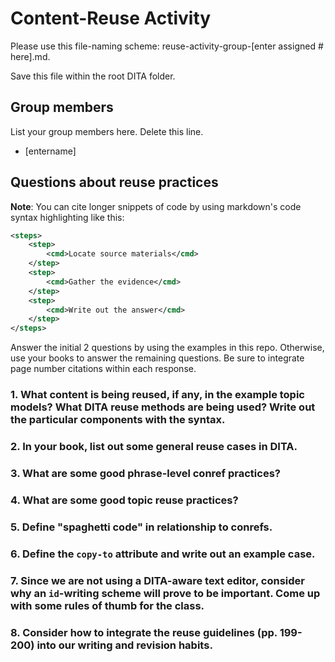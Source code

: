 # Content-Reuse Activity

Please use this file-naming scheme: reuse-activity-group-[enter assigned # here].md. 

Save this file within the root DITA folder.

## Group members

List your group members here. Delete this line.

- [entername]

## Questions about reuse practices

**Note**: You can cite longer snippets of code by using markdown's code syntax highlighting like this:

```xml
<steps>
	<step>
		<cmd>Locate source materials</cmd>
	</step>
	<step>
		<cmd>Gather the evidence</cmd>
	</step>
	<step>
		<cmd>Write out the answer</cmd>
	</step>
</steps>
```

Answer the initial 2 questions by using the examples in this repo. Otherwise, use your books to answer the remaining questions. Be sure to integrate page number citations within each response.

### 1. What content is being reused, if any, in the example topic models? What DITA reuse methods are being used? Write out the particular components with the syntax.


### 2. In your book, list out some general reuse cases in DITA.


### 3. What are some good **phrase-level** conref practices?


### 4. What are some good **topic reuse** practices?


### 5. Define "spaghetti code" in relationship to conrefs.


### 6. Define the <code>copy-to</code> attribute and write out an example case.


### 7. Since we are not using a DITA-aware text editor, consider why an <code>id</code>-writing scheme will prove to be important. Come up with some rules of thumb for the class.


### 8. Consider how to integrate the reuse guidelines (pp. 199-200) into our writing and revision habits.
